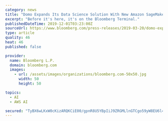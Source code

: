 ```yaml
---
category: news
title: "Domo Expands Its Data Science Solution With New Amazon SageMaker Integration"
excerpt: "Before it's here, it's on the Bloomberg Terminal."
publishedDateTime: 2019-12-01T03:23:00Z
sourceUrl: https://www.bloomberg.com/press-releases/2019-03-20/domo-expands-its-data-science-solution-with-new-amazon-sagemaker-integration
type: article
quality: 46
heat: 46
published: false

provider:
  name: Bloomberg L.P.
  domain: bloomberg.com
  images:
    - url: /assets/images/organizations/bloomberg.com-50x50.jpg
      width: 50
      height: 50

topics:
  - AI
  - AWS AI

secured: "TyBX6wLKxW0cKizARQKCiE00/gpnR8U5YBpIiJ9ZRGMLlnGTCgo59yW8EU6l4SCEpRgSi8ViMEPIxFwq30gyLNeX/fs3MP3s1RO1yIkSU0FuIQ0sfRxTndWHPlfht0QWRlnoVuDd4ZyVfe9cw2JhasJlzDvrR1rSHucHA812WxPliX7P67aLkYTM1juguPhc2vD7QqwcRyiHMvIWsfM4uF5ZxXeWqR9FefLQCN+aYjoR+r4nGwc5o86+8rJeIl9Sqh+s6pQhLEXwHJpCoweCYg==;2md9cUISmuFEhzwadWUY+w=="
---
```


